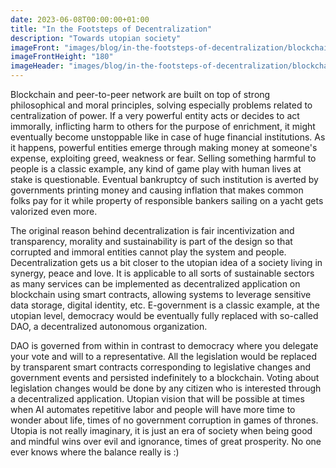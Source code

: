 ```yaml
---
date: 2023-06-08T00:00:00+01:00
title: "In the Footsteps of Decentralization"
description: "Towards utopian society"
imageFront: "images/blog/in-the-footsteps-of-decentralization/blockchain-shadow.png"
imageFrontHeight: "180"
imageHeader: "images/blog/in-the-footsteps-of-decentralization/blockchain-header.png"
---
```


Blockchain and peer-to-peer network are built on top of strong philosophical and moral principles, solving especially
problems related to centralization of power. If a very powerful entity acts or decides to act immorally, inflicting
harm to others for the purpose of enrichment, it might eventually become unstoppable like in case of huge financial
institutions. As it happens, powerful entities emerge through making money at someone's expense, exploiting greed,
weakness or fear. Selling something harmful to people is a classic example, any kind of game play with human lives at
stake is questionable. Eventual bankruptcy of such institution is averted by governments printing money and causing
inflation that makes common folks pay for it while property of responsible bankers sailing on a yacht gets valorized
even more. 

The original reason behind decentralization is fair incentivization and transparency, morality and sustainability is part
of the design so that corrupted and immoral entities cannot play the system and people. Decentralization gets us a bit
closer to the utopian idea of a society living in synergy, peace and love. It is applicable to all sorts of sustainable
sectors as many services can be implemented as decentralized application on blockchain using smart contracts, allowing
systems to leverage sensitive data storage, digital identity, etc. E-government is a classic example, at the
utopian level, democracy would be eventually fully replaced with so-called DAO, a decentralized autonomous organization.

DAO is governed from within in contrast to democracy where you delegate your vote and will to a representative. 
All the legislation would be replaced by transparent smart contracts corresponding to legislative changes and government
events and persisted indefinitely to a blockchain. Voting about legislation changes would be done by any citizen who is
interested through a decentralized application. Utopian vision that will be possible at times when AI automates repetitive
labor and people will have more time to wonder about life, times of no government corruption in games of thrones. Utopia
is not really imaginary, it is just an era of society when being good and mindful wins over evil and ignorance, times of
great prosperity. No one ever knows where the balance really is :)